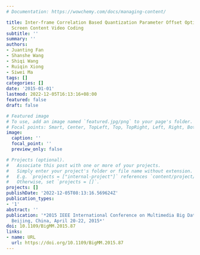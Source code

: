 ```yaml
---
# Documentation: https://wowchemy.com/docs/managing-content/

title: Inter-frame Correlation Based Quantization Parameter Offset Optimization for
  Screen Content Video Coding
subtitle: ''
summary: ''
authors:
- Juanting Fan
- Shanshe Wang
- Shiqi Wang
- Ruiqin Xiong
- Siwei Ma
tags: []
categories: []
date: '2015-01-01'
lastmod: 2022-12-05T16:13:16+08:00
featured: false
draft: false

# Featured image
# To use, add an image named `featured.jpg/png` to your page's folder.
# Focal points: Smart, Center, TopLeft, Top, TopRight, Left, Right, BottomLeft, Bottom, BottomRight.
image:
  caption: ''
  focal_point: ''
  preview_only: false

# Projects (optional).
#   Associate this post with one or more of your projects.
#   Simply enter your project's folder or file name without extension.
#   E.g. `projects = ["internal-project"]` references `content/project/deep-learning/index.md`.
#   Otherwise, set `projects = []`.
projects: []
publishDate: '2022-12-05T08:13:16.569624Z'
publication_types:
- '1'
abstract: ''
publication: '*2015 IEEE International Conference on Multimedia Big Data, BigMM 2015,
  Beijing, China, April 20-22, 2015*'
doi: 10.1109/BigMM.2015.87
links:
- name: URL
  url: https://doi.org/10.1109/BigMM.2015.87
---
```

